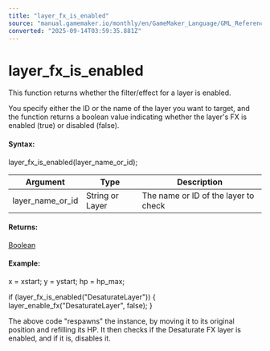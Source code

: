 ```yaml
---
title: "layer_fx_is_enabled"
source: "manual.gamemaker.io/monthly/en/GameMaker_Language/GML_Reference/Asset_Management/Rooms/Filter_Effect_Layers/layer_fx_is_enabled.htm"
converted: "2025-09-14T03:59:35.881Z"
---
```


# layer\_fx\_is\_enabled

This function returns whether the filter/effect for a layer is enabled.

You specify either the ID or the name of the layer you want to target, and the function returns a boolean value indicating whether the layer's FX is enabled (true) or disabled (false).

#### Syntax:

layer\_fx\_is\_enabled(layer\_name\_or\_id);

| Argument | Type | Description |
| --- | --- | --- |
| layer_name_or_id | String or Layer | The name or ID of the layer to check |

#### Returns:

[Boolean](../../../../../../../../GameMaker_Language/GML_Overview/Data_Types.md)

#### Example:

x = xstart;
y = ystart;
hp = hp\_max;

if (layer\_fx\_is\_enabled("DesaturateLayer"))
{
    layer\_enable\_fx("DesaturateLayer", false);
}

The above code "respawns" the instance, by moving it to its original position and refilling its HP. It then checks if the Desaturate FX layer is enabled, and if it is, disables it.